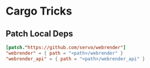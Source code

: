 # Cargo Tricks

## Patch Local Deps
``` toml
[patch."https://github.com/servo/webrender"]
"webrender" = { path = "<path>/webrender" }
"webrender_api" = { path = "<path>/webrender_api" }
```
